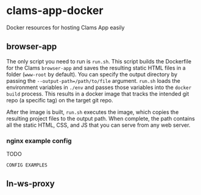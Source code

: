 # clams-app-docker
Docker resources for hosting Clams App easily

## browser-app

The only script you need to run is `run.sh`. This script builds the Dockerfile for the Clams `browser-app` and saves the resulting static HTML files in a folder (`www-root` by default). You can specify the output directory by passing the `--output-path=/path/to/file` argument. `run.sh` loads the environment variables in `./env` and passes those variables into the `docker build` process. This results in a docker image that tracks the intended git repo (a specific tag) on the target git repo.

After the image is built, `run.sh` executes the image, which copies the resulting project files to the output path. When complete, the path contains all the static HTML, CSS, and JS that you can serve from any web server.

### nginx example config

TODO

```text
CONFIG EXAMPLES

```

## ln-ws-proxy

